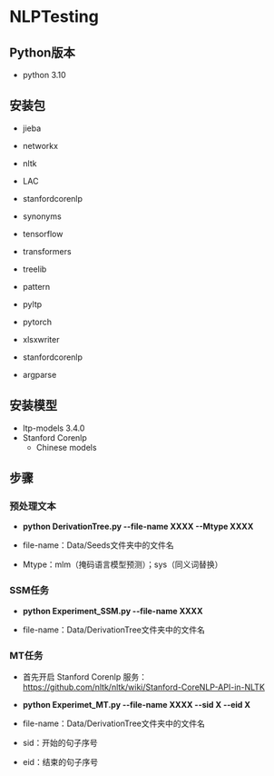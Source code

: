 # NLPTesting

## Python版本

- python 3.10

## 安装包

- jieba

- networkx
- nltk
- LAC
- stanfordcorenlp
- synonyms
- tensorflow
- transformers
- treelib
- pattern
- pyltp
- pytorch
- xlsxwriter
- stanfordcorenlp
- argparse

## 安装模型

- ltp-models 3.4.0
- Stanford Corenlp 
  - Chinese models

## 步骤
### 预处理文本

- **python DerivationTree.py --file-name XXXX --Mtype XXXX**

- file-name：Data/Seeds文件夹中的文件名

- Mtype：mlm（掩码语言模型预测）；sys（同义词替换）

### SSM任务

- **python Experiment_SSM.py --file-name XXXX**

- file-name：Data/DerivationTree文件夹中的文件名

### MT任务

- 首先开启 Stanford Corenlp 服务：https://github.com/nltk/nltk/wiki/Stanford-CoreNLP-API-in-NLTK

- **python Experimet_MT.py --file-name XXXX --sid X --eid X**
- file-name：Data/DerivationTree文件夹中的文件名
- sid：开始的句子序号
- eid：结束的句子序号

